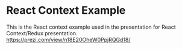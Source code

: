 # React Context Example

This is the React context example used in the presentation for React Context/Redux presentation.
https://prezi.com/view/n18E20OheW0PpjRQGd18/
